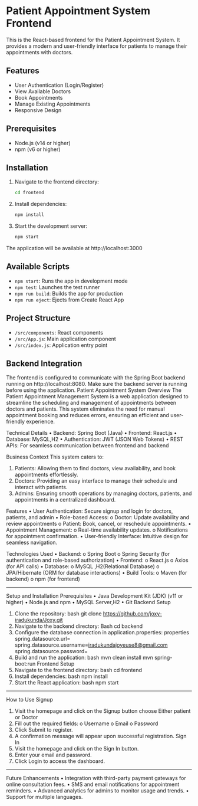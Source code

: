 # Patient Appointment System Frontend

This is the React-based frontend for the Patient Appointment System. It provides a modern and user-friendly interface for patients to manage their appointments with doctors.

## Features

- User Authentication (Login/Register)
- View Available Doctors
- Book Appointments
- Manage Existing Appointments
- Responsive Design

## Prerequisites

- Node.js (v14 or higher)
- npm (v6 or higher)

## Installation

1. Navigate to the frontend directory:
   ```bash
   cd frontend
   ```

2. Install dependencies:
   ```bash
   npm install
   ```

3. Start the development server:
   ```bash
   npm start
   ```

The application will be available at http://localhost:3000

## Available Scripts

- `npm start`: Runs the app in development mode
- `npm test`: Launches the test runner
- `npm run build`: Builds the app for production
- `npm run eject`: Ejects from Create React App

## Project Structure

- `/src/components`: React components
- `/src/App.js`: Main application component
- `/src/index.js`: Application entry point

## Backend Integration

The frontend is configured to communicate with the Spring Boot backend running on http://localhost:8080. Make sure the backend server is running before using the application.
Patient Appointment System
Overview
The Patient Appointment Management System is a web application designed to streamline the scheduling and management of appointments between doctors and patients. This system eliminates the need for manual appointment booking and reduces errors, ensuring an efficient and user-friendly experience.

Technical Details
•	Backend: Spring Boot (Java)
•	Frontend: React.js
•	Database: MySQL,H2
•	Authentication: JWT (JSON Web Tokens)
•	REST APIs: For seamless communication between frontend and backend

Business Context
This system caters to:
1.	Patients: Allowing them to find doctors, view availability, and book appointments effortlessly.
2.	Doctors: Providing an easy interface to manage their schedule and interact with patients.
3.	Admins: Ensuring smooth operations by managing doctors, patients, and appointments in a centralized dashboard.

Features
•	User Authentication: Secure signup and login for doctors, patients, and admin
•	Role-based Access:
o	Doctor: Update availability and review appointments
o	Patient: Book, cancel, or reschedule appointments.
•	Appointment Management:
o	Real-time availability updates.
o	Notifications for appointment confirmation.
•	User-friendly Interface: Intuitive design for seamless navigation.

Technologies Used
•	Backend:
o	Spring Boot
o	Spring Security (for authentication and role-based authorization)
•	Frontend:
o	React.js
o	Axios (for API calls)
•	Database:
o	MySQL ,H2(Relational Database)
o	JPA/Hibernate (ORM for database interactions)
•	Build Tools:
o	Maven (for backend)
o	npm (for frontend)
________________________________________
Setup and Installation
Prerequisites
•	Java Development Kit (JDK) (v11 or higher)
•	Node.js and npm
•	MySQL Server,H2
•	Git
Backend Setup
1.	Clone the repository:
bash
git clone https://github.com/joxy-iradukunda/Joxy.git
2.	Navigate to the backend directory:
Bash
cd backend
3.	Configure the database connection in application.properties:
properties
spring.datasource.url=
spring.datasource.username=iradukundajoyeuse8@gmail.com
spring.datasource.password=
4.	Build and run the application:
bash
mvn clean install
mvn spring-boot:run
Frontend Setup
1.	Navigate to the frontend directory:
bash
cd frontend
2.	Install dependencies:
bash
npm install
3.	Start the React application:
bash
npm start
________________________________________
How to Use
Signup
1.	Visit the homepage and click on the Signup button choose Either patient or Doctor 
2.	Fill out the required fields:
o	Username
o	Email
o	Password
3.	Click Submit to register.
4.	A confirmation message will appear upon successful registration.
Sign In
1.	Visit the homepage and click on the Sign In button.
2.	Enter your email and password.
3.	Click Login to access the dashboard.
________________________________________
Future Enhancements
•	Integration with third-party payment gateways for online consultation fees.
•	SMS and email notifications for appointment reminders.
•	Advanced analytics for admins to monitor usage and trends.
•	Support for multiple languages.


